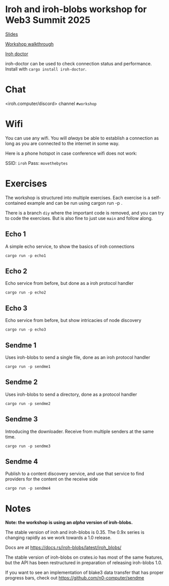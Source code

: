 # Iroh and iroh-blobs workshop for Web3 Summit 2025

[Slides](https://docs.google.com/presentation/d/e/2PACX-1vR5anKQBBwN69DDBcxKxO055Td39Dg_y5DZeQSgzcWRlmLOzbofGU_ThnteONllmO80gdlPoowLnhLi/pub?start=false&loop=false&delayms=3000)

[Workshop walkthrough](https://hackmd.io/RkVPciqHTH2eekd29pQYyQ?view)

[Iroh doctor](https://crates.io/crates/iroh-doctor)

iroh-doctor can be used to check connection status and performance. Install with `cargo install iroh-doctor`.

# Chat

<iroh.computer/discord> channel `#workshop`

# Wifi

You can use any wifi. You will *always* be able to establish a connection as long as you are connected to the internet in some way.

Here is a phone hotspot in case conference wifi does not work:

SSID: `iroh`
Pass: `movethebytes`

# Exercises

The workshop is structured into multiple exercises. Each exercise is a
self-contained example and can be run using cargon run -p <lessonname>.

There is a branch `diy` where the important code is removed, and you can try
to code the exercises. But is also fine to just use `main` and follow along.

## Echo 1

A simple echo service, to show the basics of iroh connections

```
cargo run -p echo1
```

## Echo 2

Echo service from before, but done as a iroh protocol handler

```
cargo run -p echo2
```

## Echo 3

Echo service from before, but show intricacies of node discovery

```
cargo run -p echo3
```

## Sendme 1

Uses iroh-blobs to send a single file, done as an iroh protocol handler

```
cargo run -p sendme1
```

## Sendme 2

Uses iroh-blobs to send a directory, done as a protocol handler

```
cargo run -p sendme2
```

## Sendme 3

Introducing the downloader. Receive from multiple senders at the same time.

```
cargo run -p sendme3
```

## Sendme 4

Publish to a content discovery service, and use that service to find providers
for the content on the receive side

```
cargo run -p sendme4
```

# Notes

<b>Note: the workshop is using an *alpha* version of iroh-blobs.</b>

The stable version of iroh and iroh-blobs is 0.35. The 0.9x series is changing
rapidly as we work towards a 1.0 release.

Docs are at https://docs.rs/iroh-blobs/latest/iroh_blobs/

The stable version of iroh-blobs on crates.io has most of the same features, but
the API has been restructured in preparation of releasing iroh-blobs 1.0.

If you want to see an implementation of blake3 data transfer that has proper
progress bars, check out https://github.com/n0-computer/sendme